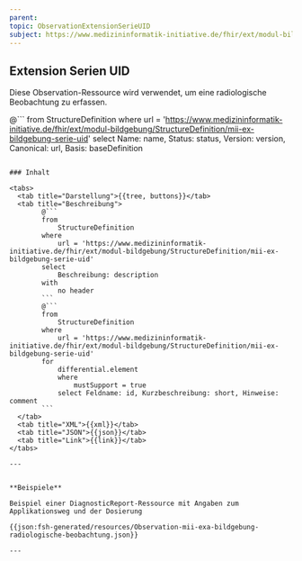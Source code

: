 ```yaml
---
parent:
topic: ObservationExtensionSerieUID
subject: https://www.medizininformatik-initiative.de/fhir/ext/modul-bildgebung/StructureDefinition/mii-ex-bildgebung-serie-uid
---
```


## Extension Serien UID

Diese Observation-Ressource wird verwendet, um eine radiologische Beobachtung zu erfassen.

@```
from
    StructureDefinition
where
    url = 'https://www.medizininformatik-initiative.de/fhir/ext/modul-bildgebung/StructureDefinition/mii-ex-bildgebung-serie-uid'
select
    Name: name, Status: status, Version: version, Canonical: url, Basis: baseDefinition
```

### Inhalt

<tabs>
  <tab title="Darstellung">{{tree, buttons}}</tab>
  <tab title="Beschreibung">
        @```
        from
	        StructureDefinition
        where
	        url = 'https://www.medizininformatik-initiative.de/fhir/ext/modul-bildgebung/StructureDefinition/mii-ex-bildgebung-serie-uid'
        select
	        Beschreibung: description
        with
            no header
        ```
        @```
        from
            StructureDefinition
        where
            url = 'https://www.medizininformatik-initiative.de/fhir/ext/modul-bildgebung/StructureDefinition/mii-ex-bildgebung-serie-uid'
        for
            differential.element
            where
                mustSupport = true
            select Feldname: id, Kurzbeschreibung: short, Hinweise: comment
        ```
  </tab>
  <tab title="XML">{{xml}}</tab>
  <tab title="JSON">{{json}}</tab>
  <tab title="Link">{{link}}</tab>
</tabs>

---


**Beispiele**

Beispiel einer DiagnosticReport-Ressource mit Angaben zum Applikationsweg und der Dosierung

{{json:fsh-generated/resources/Observation-mii-exa-bildgebung-radiologische-beobachtung.json}}

---
